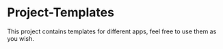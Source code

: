 # Project-Templates

This project contains templates for different apps, feel free to use them as you wish.
